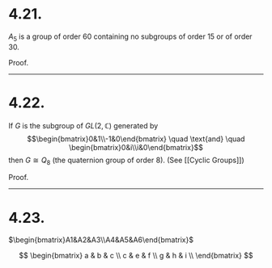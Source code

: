 # 4.21.
 $A_5$ is a group of order 60 containing no subgroups of order 15 or of order 30.
 
 Proof. 
 
 ---
# 4.22.
 If $G$ is the subgroup of $GL(2, \mathbb{C})$ generated by $$\begin{bmatrix}0&1\\-1&0\end{bmatrix} \quad \text{and} \quad \begin{bmatrix}0&i\\i&0\end{bmatrix}$$ then $G \cong Q_8$ (the quaternion group of order 8). (See [[Cyclic Groups]])
 
 Proof.
  
 
 ---
# 4.23.

$\begin{bmatrix}A1&A2&A3\\A4&A5&A6\end{bmatrix}$

$$ \begin{bmatrix} 
   a & b & c \\
   c & e & f \\
   g & h & i \\
   \end{bmatrix} $$
   
